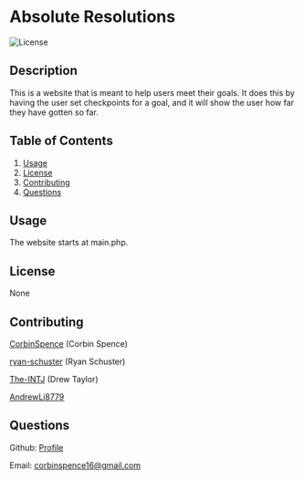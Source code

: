 # Absolute Resolutions
 
![License](https://img.shields.io/badge/license-None-lightgrey)

## Description

This is a website that is meant to help users meet their goals. It does this by having the user set checkpoints for a goal, and it will show the user how far they have gotten so far.

## Table of Contents

1. [Usage](#Usage)
2. [License](#License)
3. [Contributing](#Contributing)
4. [Questions](#Questions)

## Usage

The website starts at main.php. 

## License

None

## Contributing

[CorbinSpence](https://github.com/CorbinSpence) (Corbin Spence)

[ryan-schuster](https://github.com/ryan-schuster) (Ryan Schuster)

[The-INTJ](https://github.com/The-INTJ) (Drew Taylor)

[AndrewLi8779](https://github.com/AndrewLi8779)

## Questions

Github: [Profile](https://github.com/CorbinSpence)

Email: corbinspence16@gmail.com

